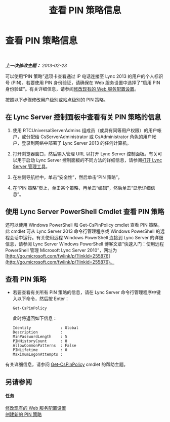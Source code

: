 ﻿---
title: 查看 PIN 策略信息
TOCTitle: 查看 PIN 策略信息
ms:assetid: 1d48b060-d77f-44ee-b70f-3ce128aedac4
ms:mtpsurl: https://technet.microsoft.com/zh-cn/library/JJ687985(v=OCS.15)
ms:contentKeyID: 49888324
ms.date: 05/19/2016
mtps_version: v=OCS.15
ms.translationtype: HT
---

# 查看 PIN 策略信息

 

_**上一次修改主题：** 2013-02-23_

可以使用“PIN 策略”选项卡查看通过 IP 电话连接至 Lync 2013 的用户的个人标识号 (PIN)。若要使用 PIN 身份验证，请确保在 Web 服务设置中选择了“启用 PIN 身份验证”。有关详细信息，请参阅[修改现有的 Web 服务配置设置](lync-server-2013-modify-existing-web-service-configuration-settings.md)。

按照以下步骤修改用户级别或站点级别的 PIN 策略。

## 在 Lync Server 控制面板中查看有关 PIN 策略的信息

1.  使用 RTCUniversalServerAdmins 组成员（或具有同等用户权限）的用户帐户，或分配给 CsServerAdministrator 或 CsAdministrator 角色的用户帐户，登录到网络中部署了 Lync Server 2013 的任何计算机。

2.  打开浏览器窗口，然后输入管理 URL 以打开 Lync Server 控制面板。有关可以用于启动 Lync Server 控制面板的不同方法的详细信息，请参阅[打开 Lync Server 管理工具](lync-server-2013-open-lync-server-administrative-tools.md)。

3.  在左侧导航栏中，单击“安全性”，然后单击“PIN 策略”。

4.  在“PIN 策略”页上，单击某个策略，再单击“编辑”，然后单击“显示详细信息”。

## 使用 Lync Server PowerShell Cmdlet 查看 PIN 策略

还可以使用 Windows PowerShell 和 Get-CsPinPolicy cmdlet 查看 PIN 策略。此 cmdlet 可从 Lync Server 2013 命令行管理程序或 Windows PowerShell 的远程会话中运行。有关使用远程 Windows PowerShell 连接到 Lync Server 的详细信息，请参阅 Lync Server Windows PowerShell 博客文章“快速入门：使用远程 PowerShell 管理 Microsoft Lync Server 2010”，网址为 [http://go.microsoft.com/fwlink/p/?linkId=255876](http://go.microsoft.com/fwlink/p/?linkid=255876)。

## 查看 PIN 策略

  - 若要查看有关所有 PIN 策略的信息，请在 Lync Server 命令行管理程序中键入以下命令，然后按 Enter：
    
        Get-CsPinPolicy
    
    此时将返回如下信息：
    
        Identity             : Global
        Description          :
        MinPasswordLength    : 5
        PINHistoryCount      : 0
        AllowCommonPatterns  : False
        PINLifetime          : 0
        MaximumLogonAttempts :

有关详细信息，请参阅 [Get-CsPinPolicy](get-cspinpolicy.md) cmdlet 的帮助主题。

## 另请参阅

#### 任务

[修改现有的 Web 服务配置设置](lync-server-2013-modify-existing-web-service-configuration-settings.md)  
[创建新的 PIN 策略](lync-server-2013-create-a-new-pin-policy.md)

